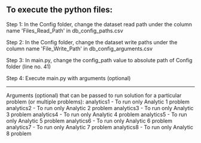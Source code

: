 
## To execute the python files:

Step 1: In the Config folder, change the dataset read path under the column name 'Files_Read_Path' 
       in db_config_paths.csv

Step 2: In the Config folder, change the dataset write paths under the column name 'File_Write_Path'
       in db_config_arguments.csv

Step 3: In main.py, change the config_path value to absolute path of Config folder (line no. 41)

Step 4: Execute main.py with arguments (optional)

----------------------------------------------------------------------------------------------------------------

Arguments (optional) that can be passed to run solution for a particular problem (or multiple problems):
analytics1 - To run only Analytic 1 problem
analytics2 - To run only Analytic 2 problem
analytics3 - To run only Analytic 3 problem
analytics4 - To run only Analytic 4 problem
analytics5 - To run only Analytic 5 problem
analytics6 - To run only Analytic 6 problem
analytics7 - To run only Analytic 7 problem
analytics8 - To run only Analytic 8 problem
